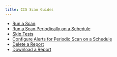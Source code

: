 ```yaml
---
title: CIS Scan Guides
---
```


<head>
  <link rel="canonical" href="https://ranchermanager.docs.rancher.com/pages-for-subheaders/cis-scan-guides"/>
</head>

- [Run a Scan](run-a-scan.md)
- [Run a Scan Periodically on a Schedule](run-a-scan-periodically-on-a-schedule.md)
- [Skip Tests](skip-tests.md)
- [Configure Alerts for Periodic Scan on a Schedule](configure-alerts-for-periodic-scan-on-a-schedule.md)
- [Delete a Report](delete-a-report.md)
- [Download a Report](download-a-report.md)